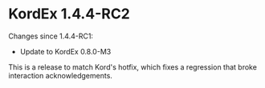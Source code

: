 # KordEx 1.4.4-RC2

Changes since 1.4.4-RC1:

* Update to KordEx 0.8.0-M3

This is a release to match Kord's hotfix, which fixes a regression that broke interaction acknowledgements.
